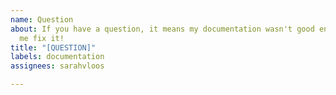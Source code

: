 ```yaml
---
name: Question
about: If you have a question, it means my documentation wasn't good enough. Help
  me fix it!
title: "[QUESTION]"
labels: documentation
assignees: sarahvloos

---
```



